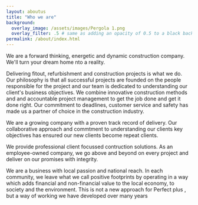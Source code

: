 ```yaml
---
layout: aboutus
title: "Who we are"
background:
  overlay_image: /assets/images/Pergola 1.png
  overlay_filter: .5 # same as adding an opacity of 0.5 to a black background
permalink: /about/index.html
---
```


We are a forward thinking, energetic and dynamic construction company. We'll turn your dream home nto a reality.

Delivering fitout, refurbishment and construction projects is what we do. Our philosophy is that all successful projects are founded on the people responsible for the project and our team is dedicated to understanding our client's business objectives. We combine innovative construction methods and and accountable project management to get the job done and get it done right. Our commitment to deadlines, customer service and safety has made us a partner of choice in the construction industry.

We are a growing company with a proven track record of delivery. Our collaborative approach and commtment to understanding our clients key objectives has ensured our new clients become repeat clients.

We provide professional client focussed contruction solutions. As an employee-owned company, we go above and beyond on every project and deliver on our promises with integrity.

We are a business with local passion and national reach. In each community, we leave what we call positive footprints by operating in a way which adds financial and non-financial value to the local economy, to society and the environment. This is not a new approach for Perfect plus , but a way of working we have developed over many years